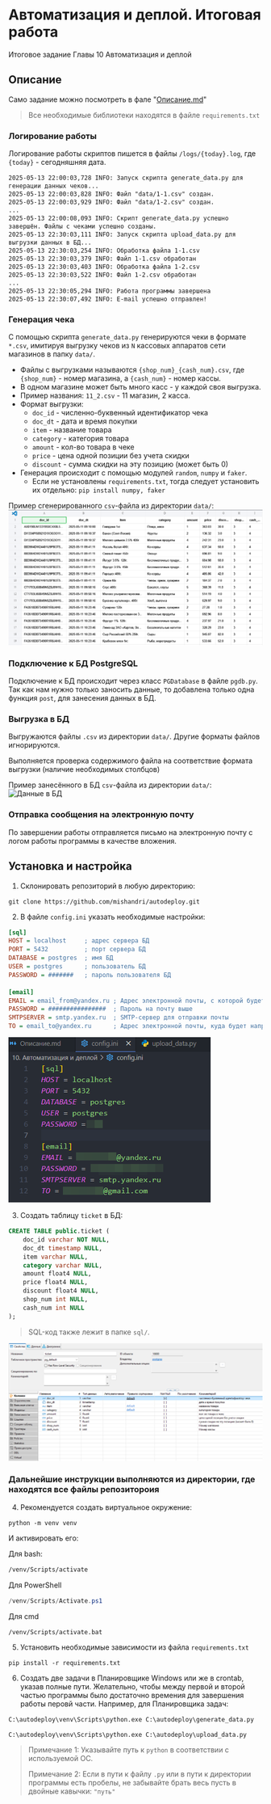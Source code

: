 # Автоматизация и деплой. Итоговая работа
Итоговое задание Главы 10 Автоматизация и деплой

## Описание

Само задание можно посмотреть в фале "[Описание.md](Описание.md)"

> Все необходимые библиотеки находятся в файле `requirements.txt`

### Логирование работы
Логирование работы скриптов пишется в файлы `/logs/{today}.log`, где `{today}` - сегодняшняя дата.
```log
2025-05-13 22:00:03,728 INFO: Запуск скрипта generate_data.py для генерации данных чеков...
2025-05-13 22:00:03,828 INFO: Файл "data/1-1.csv" создан.
2025-05-13 22:00:03,929 INFO: Файл "data/1-2.csv" создан.
...
2025-05-13 22:00:08,093 INFO: Скрипт generate_data.py успешно завершён. Файлы с чеками успешно созданы.
2025-05-13 22:30:03,111 INFO: Запуск скрипта upload_data.py для выгрузки данных в БД...
2025-05-13 22:30:03,254 INFO: Обработка файла 1-1.csv
2025-05-13 22:30:03,379 INFO: Файл 1-1.csv обработан
2025-05-13 22:30:03,403 INFO: Обработка файла 1-2.csv
2025-05-13 22:30:03,522 INFO: Файл 1-2.csv обработан
...
2025-05-13 22:30:05,294 INFO: Работа программы завершена
2025-05-13 22:30:07,492 INFO: E-mail успешно отправлен!
```

### Генерация чека

С помощью скрипта `generate_data.py` генерируются чеки в формате `*.csv`, имитируя выгрузку чеков из `N` кассовых аппаратов сети магазинов  в папку `data/`.
   - Файлы с выгрузками называются `{shop_num}_{cash_num}.csv`, где `{shop_num}` - номер магазина, а `{cash_num}` - номер кассы.
   - В одном магазине может быть много касс - у каждой своя выгрузка.
   - Пример названия: `11_2.csv` - 11 магазин, 2 касса.
   - Формат выгрузки:
     - `doc_id` - численно-буквенный идентификатор чека
     - `doc_dt` - дата и время покупки
     - `item` - название товара
     - `category` - категория товара
     - `amount` - кол-во товара в чеке
     - `price` - цена одной позиции без учета скидки
     - `discount` - сумма скидки на эту позицию (может быть 0)
   - Генерация происходит с помощью модулей `random`, `numpy` и `faker`.
     - Если не установлены `requirements.txt`, тогда следует установить их отдельно: `pip install numpy, faker` 

Пример сгенерированного `csv`-файла из директории `data/`:
<img src="img/2025-05-11_14-55-45.png" title="Вид csv-файла"/>

### Подключение к БД PostgreSQL

Подключение к БД происходит через класс `PGDatabase` в файле `pgdb.py`. Так как нам нужно только заносить данные, то добавлена только одна функция `post`, для занесения данных в БД.

### Выгрузка в БД
Выгружаются файлы `.csv` из директории `data/`. Другие форматы файлов игнорируются.

Выполняется проверка содержимого файла на соответствие формата выгрузки (наличие необходимых столбцов)

Пример занесённого в БД `csv`-файла из директории `data/`:
<img src="img/2025-05-11_20-44-13.png" title="Данные в БД"/>

### Отправка сообщения на электронную почту

По завершении работы отправляется письмо на электронную почту с логом работы программы в качестве вложения.


## Установка и настройка

1. Склонировать репозиторий в любую директорию:
```
git clone https://github.com/mishandri/autodeploy.git
```

2. В файле `config.ini` указать необходимые настройки:
```ini
[sql]
HOST = localhost     ; адрес сервера БД
PORT = 5432          ; порт сервера БД
DATABASE = postgres  ; имя БД
USER = postgres      ; пользователь БД
PASSWORD = #######   ; пароль пользователя БД

[email]
EMAIL = email_from@yandex.ru ; Адрес электронной почты, с которой будет отправляться письмо о завершении работы
PASSWORD = ################  ; Пароль на почту выше
SMTPSERVER = smtp.yandex.ru  ; SMTP-сервер для отправки почты
TO = email_to@yandex.ru      ; Адрес электронной почты, куда будет направлен отчёт о работе
```
<img src="img/2025-05-12_20-49-23.png" title="config.ini"/>

3. Создать таблицу `ticket` в БД:
```sql
CREATE TABLE public.ticket (
	doc_id varchar NOT NULL,
	doc_dt timestamp NULL,
	item varchar NULL,
	category varchar NULL,
	amount float4 NULL,
	price float4 NULL,
	discount float4 NULL,
    shop_num int NULL,
    cash_num int NULL
);
```
> SQL-код также лежит в папке `sql/`.
<img src="img/2025-05-12_18-32-18.png" title="Структура таблицы"/>

### Дальнейшие инструкции выполняются из директории, где находятся все файлы репозитороия

4.  Рекомендуется создать виртуальное окружение:
```
python -m venv venv
```
И активировать его:

Для bash:
```sh
/venv/Scripts/activate
```

Для PowerShell
```ps1
/venv/Scripts/Activate.ps1
```

Для cmd
```cmd
/venv/Scripts/activate.bat
```

5.  Установить необходимые зависимости из файла `requirements.txt`
```
pip install -r requirements.txt
```

6.  Создать две задачи в Планировщике Windows или же в crontab, указав полные пути. Желательно, чтобы между первой и второй частью программы было достаточно времения для завершения работы перовй части. Например, для Планировщика задач:
```
C:\autodeploy\venv\Scripts\python.exe C:\autodeploy\generate_data.py
```
```
C:\autodeploy\venv\Scripts\python.exe C:\autodeploy\upload_data.py
```

> Примечание 1: Указывайте путь к `python` в соответствии с используемой ОС.
> 
> Примечание 2: Если в пути к файлу `.py` или в пути к директории программы есть пробелы, не забывайте брать весь пусть в двойные кавычки: `"путь"`
